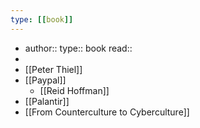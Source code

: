 ```yaml
---
type: [[book]]
---
```

- author::
  type:: book
  read::
-
- [[Peter Thiel]]
- [[Paypal]]
	- [[Reid Hoffman]]
- [[Palantir]]
- [[From Counterculture to Cyberculture]]